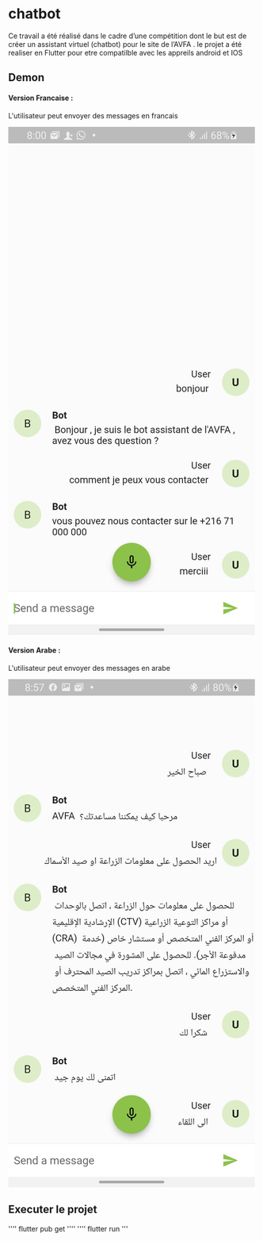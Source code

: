 # chatbot
Ce travail a été réalisé dans le cadre d’une compétition dont le but est de créer un assistant virtuel (chatbot) pour le site de l’AVFA . 
le projet a été realiser en Flutter pour etre compatilble avec les appreils android et IOS 

## Demon 
#### Version Francaise : 
L'utilisateur peut envoyer des messages en francais 


<img src="https://github.com/avfa-chatbot/avfa_chatbot_flutter/blob/main/screenshot/Screenshot_20190728-214356.jpg"  title="chatbot">



#### Version Arabe : 
L'utilisateur peut envoyer des messages en arabe 

<img src="https://github.com/avfa-chatbot/avfa_chatbot_flutter/blob/main/screenshot/Screenshot_20190728-2143562.jpg"  title="chatbot">



## Executer le projet
''''
flutter pub get
''''
''''
flutter run
'''
